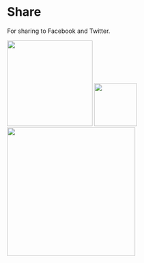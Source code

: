 # Share
For sharing to Facebook and Twitter.

<img src="http://i.imgur.com/pgQfprX.png" width=200>

<img src="http://i.imgur.com/Im0CJEX.png" width="100">

<img src="http://i.imgur.com/ukdXpC6.gif" width="300">
